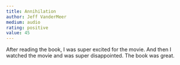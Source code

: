 ```yaml
---
title: Annihilation 
author: Jeff VanderMeer
medium: audio
rating: positive
value: 45
---
```


After reading the book, I was super excited for the movie. And then I watched the movie and was super disappointed. The book was great.